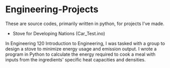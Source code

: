 # Engineering-Projects
These are source codes, primarily written in python, for projects I've made.

* Stove for Developing Nations (Car_Test.ino)

In Engineering 120 Introduction to Engineering, I was tasked with a group to design a stove to minimize energy usage and emission output. I wrote a program in Python to calculate the energy required to cook a meal with inputs from the ingredients' specific heat capacities and densities.
